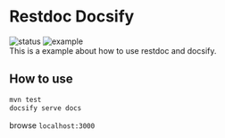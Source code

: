 # Restdoc Docsify
![status](https://img.shields.io/badge/status-unmaintenanced-red.svg)
![example](https://img.shields.io/badge/example-only-red.svg)   
This is a example about how to use restdoc and docsify.   

## How to use
```bash
mvn test
docsify serve docs
```
browse `localhost:3000`
